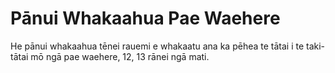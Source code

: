 # Pānui Whakaahua Pae Waehere

He pānui whakaahua tēnei rauemi e whakaatu ana ka pēhea te tātai i te taki-tātai mō ngā pae waehere, 12, 13 rānei ngā mati.